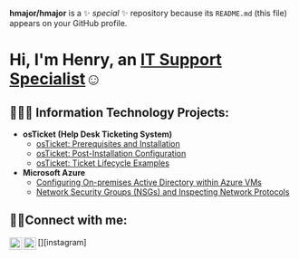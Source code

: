 

**hmajor/hmajor** is a ✨ _special_ ✨ repository because its `README.md` (this file) appears on your GitHub profile.
<h1>Hi, I'm Henry, an <a href="https://www.linkedin.com/in/henry-major-4357848/">IT Support Specialist</a>☺</h1>

<h2>👨🏿‍💻 Information Technology Projects:</h2>

- <b>osTicket (Help Desk Ticketing System)</b>
  - [osTicket: Prerequisites and Installation](https://github.com/hmajor/osticket-prereqs)
  - [osTicket: Post-Installation Configuration](https://github.com/hmajor/post-install-config)
  - [osTicket: Ticket Lifecycle Examples](https://github.com/hmajor/ticket-lifecycle)
- <b>Microsoft Azure</b>
  - [Configuring On-premises Active Directory within Azure VMs](https://github.com/hmajor/configure-ad)
  - [Network Security Groups (NSGs) and Inspecting Network Protocols](https://github.com/hmajor/azure-network-protocols)

<h2>🤳🏿Connect with me:</h2>


[<img align="left" alt="Henry | LinkedIn" width="22px" src="https://cdn.jsdelivr.net/npm/simple-icons@v3/icons/linkedin.svg" />][linkedin]
[<img align="left" alt="Henry | Instagram" width="22px" src="https://cdn.jsdelivr.net/npm/simple-icons@v3/icons/instagram.svg" />][instagram]


[linkedin]:https//www.linkedin.com
